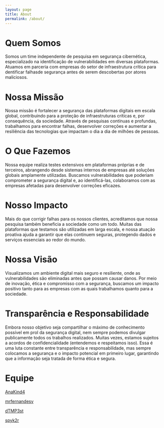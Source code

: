 ```yaml
---
layout: page
title: About
permalink: /about/
---
```


# Quem Somos
Somos um time independente de pesquisa em segurança cibernética, especializado na identificação de vulnerabilidades em diversas plataformas. Atuamos em parceria com empresas do setor de infraestrutura crítica para dentificar falhasde segurança antes de serem descobertas por atores maliciosos.

# Nossa Missão
Nossa missão é fortalecer a segurança das plataformas digitais em escala global, contribuindo para a proteção de infraestruturas críticas e, por consequência, da sociedade. Através de pesquisas contínuas e profundas, trabalhamos para encontrar falhas, desenvolver correções e aumentar a resiliência das tecnologias que impactam o dia a dia de milhões de pessoas.

# O Que Fazemos
Nossa equipe realiza testes extensivos em plataformas próprias e de terceiros, abrangendo desde sistemas internos de empresas até soluções globais amplamente utilizadas. Buscamos vulnerabilidades que poderiam comprometer a segurança digital e, ao identificá-las, colaboramos com as empresas afetadas para desenvolver correções eficazes.

# Nosso Impacto
Mais do que corrigir falhas para os nossos clientes, acreditamos que nossa pesquisa também beneficia a sociedade como um todo. Muitas das plataformas que testamos são utilizadas em larga escala, e nossa atuação proativa ajuda a garantir que elas continuem seguras, protegendo dados e serviços essenciais ao redor do mundo.

# Nossa Visão
Visualizamos um ambiente digital mais seguro e resiliente, onde as vulnerabilidades são eliminadas antes que possam causar danos. Por meio de inovação, ética e compromisso com a segurança, buscamos um impacto positivo tanto para as empresas com as quais trabalhamos quanto para a sociedade.

# Transparência e Responsabilidade
Embora nosso objetivo seja compartilhar o máximo de conhecimento possível em prol da segurança digital, nem sempre podemos divulgar publicamente todos os trabalhos realizados. Muitas vezes, estamos sujeitos a acordos de confidencialidade (entendemos e respeitamos isso). Essa é uma luta constante entre transparência e responsabilidade, mas sempre colocamos a segurança e o impacto potencial em primeiro lugar, garantindo que a informação seja tratada de forma ética e segura.

# Equipe

[AnaKind4](https://github.com/AnaKind4)

[mrfernandesv](https://github.com/mrfernandesv)

[dTMP3st](https://github.com/dTMP3st)

[spyk2r](https://github.com/wesleyleite)

